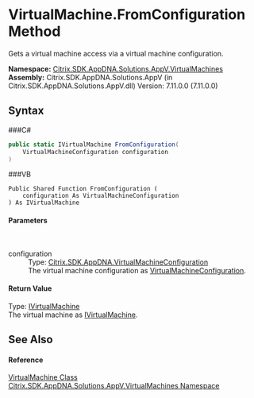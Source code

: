 # VirtualMachine.FromConfiguration Method 
 

Gets a virtual machine access via a virtual machine configuration.

**Namespace:**&nbsp;<a href="N_Citrix_SDK_AppDNA_Solutions_AppV_VirtualMachines">Citrix.SDK.AppDNA.Solutions.AppV.VirtualMachines</a><br />**Assembly:**&nbsp;Citrix.SDK.AppDNA.Solutions.AppV (in Citrix.SDK.AppDNA.Solutions.AppV.dll) Version: 7.11.0.0 (7.11.0.0)

## Syntax

###C#
```csharp
public static IVirtualMachine FromConfiguration(
	VirtualMachineConfiguration configuration
)
```

###VB
```vbnet
Public Shared Function FromConfiguration ( 
	configuration As VirtualMachineConfiguration
) As IVirtualMachine
```


#### Parameters
&nbsp;<dl><dt>configuration</dt><dd>Type: <a href="T_Citrix_SDK_AppDNA_VirtualMachineConfiguration">Citrix.SDK.AppDNA.VirtualMachineConfiguration</a><br />The virtual machine configuration as <a href="T_Citrix_SDK_AppDNA_VirtualMachineConfiguration">VirtualMachineConfiguration</a>.</dd></dl>

#### Return Value
Type: <a href="T_Citrix_SDK_AppDNA_Solutions_AppV_VirtualMachines_IVirtualMachine">IVirtualMachine</a><br />The virtual machine as <a href="T_Citrix_SDK_AppDNA_Solutions_AppV_VirtualMachines_IVirtualMachine">IVirtualMachine</a>.

## See Also


#### Reference
<a href="T_Citrix_SDK_AppDNA_Solutions_AppV_VirtualMachines_VirtualMachine">VirtualMachine Class</a><br /><a href="N_Citrix_SDK_AppDNA_Solutions_AppV_VirtualMachines">Citrix.SDK.AppDNA.Solutions.AppV.VirtualMachines Namespace</a><br />